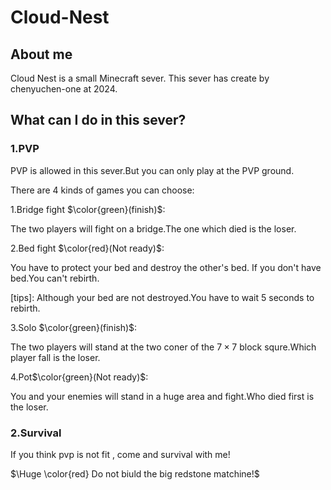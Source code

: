 # Cloud-Nest
## About me
Cloud Nest is a small Minecraft sever. This sever has create by chenyuchen-one at 2024.
## What can I do in this sever?
### 1.PVP
PVP is allowed in this sever.But you can only play at the PVP ground.

There are 4 kinds of games you can choose:

1.Bridge fight $\color{green}(finish)$:

The two players will fight on a bridge.The one which died is the loser.

2.Bed fight $\color{red}(Not ready)$:

You have to protect your bed and destroy the other's bed. If you don't have bed.You can't rebirth.

[tips]: Although your bed are not destroyed.You have to wait 5 seconds to rebirth.

3.Solo $\color{green}(finish)$:

The two players will stand at the two coner of the $7\times7$ block squre.Which player fall is the loser.

4.Pot$\color{green}(Not ready)$:

You and your enemies will stand in a huge area and fight.Who died first is the loser.

### 2.Survival
If you think pvp is not fit , come and survival with me!

$\Huge \color{red} Do not biuld the big redstone matchine!$
